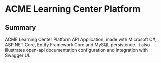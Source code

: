 # ACME Learning Center Platform

## Summary
ACME Learning Center Platform API Application, made with Microsoft C#, ASP.NET Core, Entity Framework Core and MySQL persistence. It also illustrates open-api documentation configuration and integration with Swagger UI.